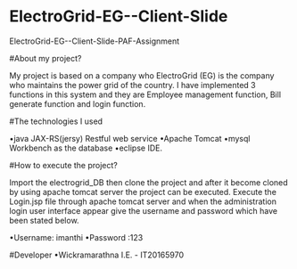 # ElectroGrid-EG--Client-Slide
ElectroGrid-EG--Client-Slide-PAF-Assignment

#About my project?

My project is based on a company who ElectroGrid (EG) is the company who maintains the power grid of the country. I have implemented 3 functions in this system and they are Employee management function, Bill generate function and login function.

#The technologies I used

•java JAX-RS(jersy) Restful web service
•Apache Tomcat
•mysql Workbench as the database 
•eclipse IDE.


#How to execute the project?

Import the electrogrid_DB then clone the project and after it become cloned by using apache tomcat server the project can be executed. Execute the Login.jsp file through apache tomcat server and when the administration login user interface appear give the username and password which have been stated below.

•Username: imanthi
•Password :123


#Developer
•Wickramarathna I.E. - IT20165970


